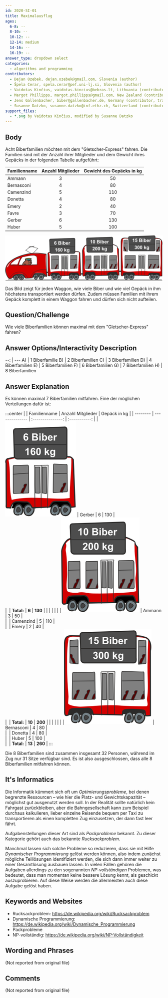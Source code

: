 ```yaml
---
id: 2020-SI-01
title: Maximalausflug
ages:
  6-8: --
  8-10: --
  10-12: --
  12-14: medium
  14-16: --
  16-19: --
answer_type: dropdown select
categories:
  - algorithms and programming
contributors:
  - Dejan Ozebek, dejan.ozebek@gmail.com, Slovenia (author)
  - Špela Cerar, spela.cerar@pef.uni-lj.si, Slovenia (author)
  - Vaidotas Kinčius, vaidotas.kincius@bebras.lt, Lithuania (contributor, graphics)
  - Margot Phillipps, margot.phillipps@gmail.com, New Zealand (contributor)
  - Jens Gallenbacher, biber@gallenbacher.de, Germany (contributor, translation from English into German)
  - Susanne Datzko, susanne.datzko@inf.ethz.ch, Switzerland (contributor, graphics)
support_files:
  - *.svg by Vaidotas Kinčius, modified by Susanne Datzko
---
```



## Body

Acht Biberfamilien möchten mit dem "Gletscher-Express" fahren. Die Familien sind mit der Anzahl ihrer Mitglieder und dem Gewicht ihres Gepäcks in der folgenden Tabelle aufgeführt:


Familienname   | Anzahl Mitglieder | Gewicht des Gepäcks in kg
-------------- | :---------------: | :-----------------------:
Ammann         | 3                 | 50
Bernasconi     | 4                 | 80
Camenzind      | 5                 | 110
Donetta        | 4                 | 80
Emery          | 2                 | 40
Favre          | 3                 | 70
Gerber         | 6                 | 130
Huber          | 5                 | 100


![](graphics/2020-SI-01_taskbody-deu-compatible.svg "Zug mit Waggons (500px)")

Das Bild zeigt für jeden Waggon, wie viele Biber und wie viel Gepäck in ihm höchstens transportiert werden dürfen. Zudem müssen Familien mit ihrem Gepäck komplett in einem Waggon fahren und dürfen sich nicht aufteilen.


## Question/Challenge

Wie viele Biberfamilien können maximal mit dem "Gletscher-Express" fahren?


## Answer Options/Interactivity Description

--: | ---
 A) | 1 Biberfamilie
 B) | 2 Biberfamilien
 C) | 3 Biberfamilien
 D) | 4 Biberfamilien
 E) | 5 Biberfamilien
 F) | 6 Biberfamilien
 G) | 7 Biberfamilien
 H) | 8 Biberfamilien


## Answer Explanation

Es können maximal 7 Biberfamilien mitfahren. Eine der möglichen Verteilungen dafür ist:

:::center
|          | Familienname   | Anzahl Mitglieder | Gepäck in kg  |
| -------- | -------------- | :---------------: | :-----------: |
|![wagon1] | Gerber         | 6                 | 130           | \
|          | **Total:**     | **6**             | **130**       |
|          |                |                   |               |
|![wagon2] | Ammann         | 3                 | 50            | \
|          | Camenzind      | 5                 | 110           | \
|          | Emery          | 2                 | 40            | \
|          | **Total:**     | **10**            | **200**       |
|          |                |                   |               |
|![wagon3] | Bernasconi     | 4                 | 80            | \
|          | Donetta        | 4                 | 80            | \
|          | Huber          | 5                 | 100           | \
|          | **Total:**     | **13**            | **260**       | 
:::

[wagon1]: graphics/2020-SI-01_explanation1-deu-compatible.svg "Waggon 1 (70px)"
[wagon2]: graphics/2020-SI-01_explanation2-deu-compatible.svg "Waggon 2 (78px)"
[wagon3]: graphics/2020-SI-01_explanation3-deu-compatible.svg "Waggon 3 (85px)"

Die 8 Biberfamilien sind zusammen insgesamt 32 Personen, während im Zug nur 31 Sitze verfügbar sind. Es ist also ausgeschlossen, dass alle 8 Biberfamilien mitfahren können.


## It's Informatics

Die Informatik kümmert sich oft um _Optimierungsprobleme_, bei denen begrenzte Ressourcen – wie hier die Platz- und Gewichtskapazität – möglichst gut ausgenutzt werden soll. In der Realität sollte natürlich kein Fahrgast zurückbleiben, aber die Bahngesellschaft kann zum Beispiel durchaus kalkulieren, lieber einzelne Reisende bequem per Taxi zu transportieren als einen kompletten Zug einzusetzen, der dann fast leer fährt.

Aufgabenstellungen dieser Art sind als _Packprobleme_ bekannt. Zu dieser Kategorie gehört auch das bekannte _Rucksackproblem_.

Manchmal lassen sich solche Probleme so reduzieren, dass sie mit Hilfe _Dynamischer Programmierung_ gelöst werden können, also indem zunächst mögliche Teillösungen identifiziert werden, die sich dann immer weiter zu einer Gesamtlösung ausbauen lassen. In vielen Fällen gehören die Aufgaben allerdings zu den sogenannten _NP-vollständigen_ Problemen, was bedeutet, dass man momentan keine bessere Lösung kennt, als geschickt auszuprobieren. Auf diese Weise werden die allermeisten auch diese Aufgabe gelöst haben.


## Keywords and Websites

 - Rucksackproblem: https://de.wikipedia.org/wiki/Rucksackproblem
 - Dynamische Programmierung: https://de.wikipedia.org/wiki/Dynamische_Programmierung 
 - Packprobleme
 - NP-vollständig: https://de.wikipedia.org/wiki/NP-Vollständigkeit


## Wording and Phrases

(Not reported from original file)


## Comments

(Not reported from original file)
